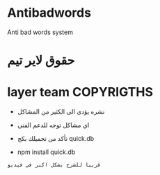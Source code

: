 # Antibadwords
Anti bad words system


# حقوق لاير تيم
# layer team COPYRIGTHS

- نشره يؤدي الى الكثير من المشاكل

- اي مشاكل توجه للدعم الفني

- تأكد من تحميلك بكج quick.db
- npm install quick.db


`قريبا للشرح بشكل اكبر في فيديو`
